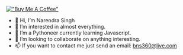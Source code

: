 [!["Buy Me A Coffee"](https://www.buymeacoffee.com/assets/img/custom_images/orange_img.png)](https://www.buymeacoffee.com/bns360V)

- 👋 Hi, I’m Narendra Singh
- 👀 I’m interested in almost everything.
- 🌱 I’m a Pythoneer currently learning Javascript.
- 💞️ I’m looking to collaborate on anything interesting.
- 📫 If you want to contact me just send an email: bns360@live.com

<!---
Spartanlasergun/Spartanlasergun is a ✨ special ✨ repository because its `README.md` (this file) appears on your GitHub profile.
You can click the Preview link to take a look at your changes.
--->

